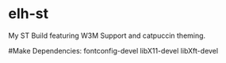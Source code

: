 # elh-st
My ST Build featuring W3M Support and catpuccin theming.

#Make Dependencies:
fontconfig-devel libX11-devel libXft-devel
